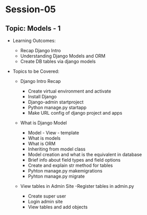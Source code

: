 # Session-05

 ## Topic:  Models - 1

  - Learning Outcomes:

    - Recap Django Intro 
    - Understanding Django Models and ORM
    - Create DB tables via django models


  - Topics to be Covered:

    - Django Intro Recap
      - Create virtual environment and activate
      - Install Django
      - Django-admin startproject <projectName>
      - Python manage.py startapp <appName>
      - Make URL config of django project and apps


    -  What is Django Model
       - Model - View - template 
       - What is models
       - What is ORM
       - Inheriting from model class
       - Model creation and what is the equivalent in database
       - Brief info about field types and field options
       - Create and explain str method for tables
       - Pyhton manage.py makemigrations
       - Pyhton manage.py migrate


    - View tables in Admin Site
       -Register tables in admin.py
       - Create super user
       - Login admin site
       - View tables and add objects


